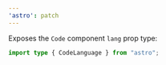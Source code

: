 ```yaml
---
'astro': patch
---
```


Exposes the `Code` component `lang` prop type:

```ts
import type { CodeLanguage } from "astro";
```
